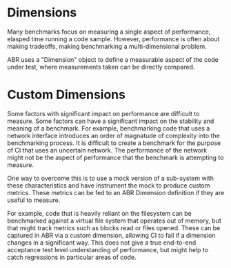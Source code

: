 # Dimensions

Many benchmarks focus on measuring a single aspect of performance, elasped time
running a code sample.  However, performance is often about making tradeoffs, making
benchmarking a multi-dimensional problem.

ABR uses a "Dimension" object to define a measurable aspect of the code under test,
where measurements taken can be directly compared.

# Custom Dimensions

Some factors with significant impact on performance are difficult to measure.
Some factors can have a significant impact on the stability and meaning of a
benchmark.  For example, benchmarking code that uses a network interface introduces
an order of magnatude of complexity into the benchmarking process.  It is difficult
to create a benchmark for the purpose of CI that uses an uncertain network.  The
performance of the network might not be the aspect of performance that the 
benchmark is attempting to measure.

One way to overcome this is to use a mock version of a sub-system with these
characteristics and have instrument the mock to produce custom metrics.  These
metrics can be fed to an ABR Dimension definition if they are useful to measure.

For example, code that is heavily reliant on the filesystem can be
benchmarked against a virtual file system that operates out of memory, but that might 
track metrics such as blocks read or files opened.  These can be captured in ABR via 
a custom dimension, allowing CI to fail if a dimension changes in a significant way.
This does not give a true end-to-end acceptance test level understanding of
performance, but might help to catch regressions in particular areas of code.